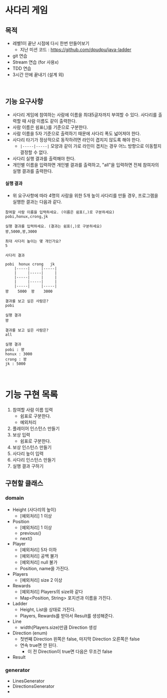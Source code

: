 #  사다리 게임

## 목적
- 레벨1이 끝난 시점에 다시 한번 만들어보기 
    - 지난 미션 코드 : https://github.com/dpudpu/java-ladder 
- git 연습 
- Stream 연습 (for 사용x)
- TDD 연습
- 3시간 안에 끝내기 (설계 외) 

<br>

## 기능 요구사항
- 사다리 게임에 참여하는 사람에 이름을 최대5글자까지 부여할 수 있다. 사다리를 출력할 때 사람 이름도 같이 출력한다.
- 사람 이름은 쉼표(,)를 기준으로 구분한다.
- 사람 이름을 5자 기준으로 출력하기 때문에 사다리 폭도 넓어져야 한다.
- 사다리 타기가 정상적으로 동작하려면 라인이 겹치지 않도록 해야 한다.
  - `|-----|-----|` 모양과 같이 가로 라인이 겹치는 경우 어느 방향으로 이동할지 결정할 수 없다.
- 사다리 실행 결과를 출력해야 한다.
- 개인별 이름을 입력하면 개인별 결과를 출력하고, "all"을 입력하면 전체 참여자의 실행 결과를 출력한다.
  
#### 실행 결과  
- 위 요구사항에 따라 4명의 사람을 위한 5개 높이 사다리를 만들 경우, 프로그램을 실행한 결과는 다음과 같다.

```text
참여할 사람 이름을 입력하세요. (이름은 쉼표(,)로 구분하세요)
pobi,honux,crong,jk

실행 결과를 입력하세요. (결과는 쉼표(,)로 구분하세요)
꽝,5000,꽝,3000

최대 사다리 높이는 몇 개인가요?
5

사다리 결과

pobi  honux crong   jk
    |-----|     |-----|
    |     |-----|     |
    |-----|     |     |
    |     |-----|     |
    |-----|     |-----|
꽝    5000  꽝    3000

결과를 보고 싶은 사람은?
pobi

실행 결과
꽝

결과를 보고 싶은 사람은?
all

실행 결과
pobi : 꽝
honux : 3000
crong : 꽝
jk : 5000
```

<br>

# 기능 구현 목록

1. 참여할 사람 이름 입력 
   - 쉼표로 구분한다.
   - 예외처리
2. 플레이어 인스턴스 만들기
3. 보상 입력
   - 쉼표로 구분한다.
4. 보상 인스턴스 만들기
5. 사다리 높이 입력 
6. 사다리 인스턴스 만들기 
7. 실행 결과 구하기 



## 구현할 클래스 

### domain

- Height (사다리의 높이)
  - [예외처리] 1 이상 
- Position
  - [예외처리] 1 이상
  - previous()
  - next()
- Player 
  - [예외처리] 5자 이하 
  - [예외처리] 공백  불가 
  - [예외처리] null 불가
  - Position, name을 가진다.
- Players
  - [예외처리] size 2 이상
- Rewards
  - [예외처리] Players의 size와 같다
  - Map<Position, String> 포지션과 이름을 가진다.
- Ladder
  - Height, List<Line>을 상태로 가진다. 
  - Players, Rewards를 받아서 Result를 생성해준다.
- Line
  - width(Players.size)만큼 Direction 생성
- Direction  (enum)
  - 첫번째 Direction 왼쪽은 false, 마지막 Direction 오른쪽은 false
  - 연속 true면 안 된다.
    - 이 전 Direction이 true면 다음은 무조건 false
- Result

### generator

- LinesGenerator
- DirectionsGenerator
- 